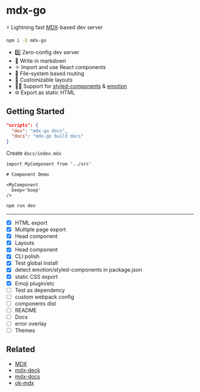 
# mdx-go

:zap: Lightning fast [MDX][]-based dev server

```sh
npm i -D mdx-go
```

- :zero: Zero-config dev server
- :memo: Write in markdown
- :atom_symbol: Import and use React components
- :file_folder: File-system based routing
- :triangular_ruler: Customizable layouts
- :woman_singer: Support for [styled-components][] & [emotion][]
- :globe_with_meridians: Export as static HTML


## Getting Started


```json
"scripts": {
  "dev": "mdx-go docs",
  "docs": "mdx-go build docs"
}
```

Create `docs/index.mdx`

```mdx
import MyComponent from '../src'

# Component Demo

<MyComponent
  beep='boop'
/>
```

```sh
npm run dev
```

---

- [x] HTML export
- [x] Multiple page export
- [x] Head component
- [x] Layouts
- [x] Head component
- [x] CLI polish
- [x] Test global install
- [x] detect emotion/styled-components in package.json
- [x] static CSS export
- [x] Emoji plugin/etc
- [ ] Test as dependency
- [ ] custom webpack config
- [ ] components dist
- [ ] README
- [ ] Docs
- [ ] error overlay
- [ ] Themes

## Related

- [MDX][]
- [mdx-deck][]
- [mdx-docs][]
- [ok-mdx][]


[MDX]: https://github.com/mdx-js/mdx
[mdx-deck]: https://github.com/jxnblk/mdx-deck
[mdx-docs]: https://github.com/jxnblk/mdx-docs
[ok-mdx]: https://github.com/jxnblk/ok-mdx
[styled-components]: https://github.com/styled-components/styled-components
[emotion]: https://github.com/emotion-js/emotion

